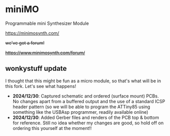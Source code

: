 # miniMO
Programmable mini Synthesizer Module </br>

https://minimosynth.com/

~~we've got a forum!~~

~~https://www.minimosynth.com/forum/~~

## wonkystuff update

I thought that this might be fun as a micro module, so that's what will be in this fork. Let's see what happens!

* __2024/12/30__: Captured schematic and ordered (surface mount) PCBs.
  No changes apart from a buffered output and the use of a standard ICSP header pattern (so we will be able to program the ATTiny85 using something like the USBAsp programmer, readily available online)
* __2024/12/30__: Added Gerber files and renders of the PCB top & bottom for reference. Still no idea whether my changes are good, so hold off on ordering this yourself at the moment!!
